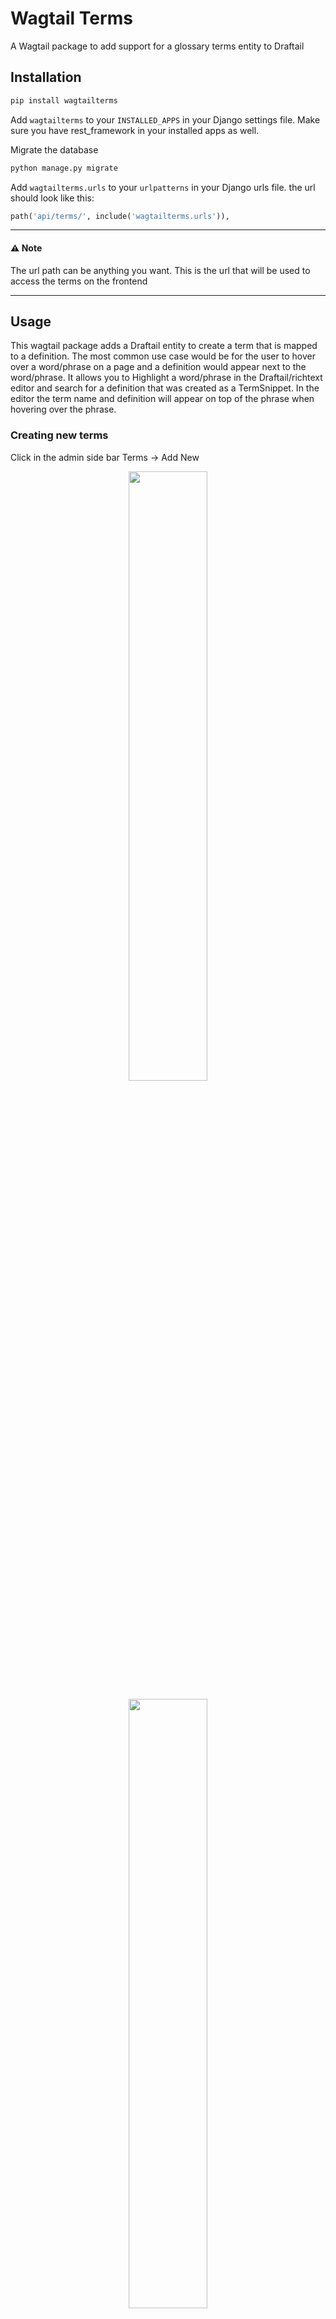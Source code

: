 # Wagtail Terms
A Wagtail package to add support for a glossary terms entity to Draftail

## Installation
```bash
pip install wagtailterms
```
Add `wagtailterms` to your `INSTALLED_APPS` in your Django settings file.
Make sure you have rest_framework in your installed apps as well.

Migrate the database
```bash
python manage.py migrate
```


Add `wagtailterms.urls` to your `urlpatterns` in your Django urls file.
the url should look like this:
```python
path('api/terms/', include('wagtailterms.urls')),
```

---
#### ⚠️ Note

The url path can be anything you want. This is the url that will be used to access the terms on the frontend

---

## Usage
This wagtail package adds a Draftail entity to create a term that is mapped to a definition. The most common use case would be for the user to hover over a word/phrase on a page and a definition would appear next to the word/phrase.
It allows you to Highlight a word/phrase in the Draftail/richtext editor and search for a definition that was created as a TermSnippet. In the editor the term name and definition will appear on top of the phrase when hovering over the phrase.

### Creating new terms
Click in the admin side bar Terms -> Add New
<p align="center" width="100%">
<img width="50%" src="./example/images/create_term_1.png">
</p>
<p align="center" width="100%">
<img width="50%" src="./example/images/create_term_2.png">
</p>
In the editor it will show like

<p align="center" width="100%">
<img width="50%" src="./example/images/basic_term_editor_1.png">
</p>

<p align="center" width="100%">
<img width="50%" src="./example/images/basic_term_editor_2.png">
</p>

### Use term entity in editor

<p align="center" width="100%">
<img width="50%" src="./example/images/add_term_1.png">
</p>

Search for term


<p align="center" width="100%">
<img width="50%" src="./example/images/add_term_2.png">
</p>
<p align="center" width="100%">
<img width="50%" src="./example/images/search_term.png">
</p>

Select term

<p align="center" width="100%">
<img width="50%" src="./example/images/add_term_3.png">
</p>

Entity displayed in editor

<p align="center" width="100%">
<img width="50%" src="./example/images/add_term_4.png">
</p>

### Display in template
To display the terms on the frontend the term shows up as a `<span>` element 
tag with a green underline and green text. In a future update this will be customizable. 
The element has a data-term  attribute that contains the term id. It is up to the developer to fetch
the term and definition to display it. To get the term by id fetch the term by id using the term API.

Rendered HTML of the term in the frontend:
```html
<span style="text-decoration-line: underline; text-decoration-color: green;text-decoration-thickness: 3px;color:green;" data-term="1">term 1</span>
```

The most basic implementation: ([See full example](./example/home/templates/home/basic_page.html))
```javascript
function showterm(e){
    const termid = e.target.dataset.term
    fetch(`/api/terms/${termid}/`)
        .then(response=> response.json())
        .then(data => {
            alert(`term = ${data.term} \ndefinition = ${data.definition}`)
        })
}

for(const term of document.querySelectorAll('[data-term]')){
    term.onmouseover=showterm;
}
```
The page would look like this:

<p align="center" width="100%">
<img width="50%" src="./example/images/view_basic_1.png">
</p>

On hover
<p align="center" width="100%">
<img width="50%" src="./example/images/view_basic_2.png">
</p>

A more advanced way would be to use a library like [tippy.js](https://atomiks.github.io/tippyjs/) to 
create a tooltip that appears when hovering over the term. ([See full example](./example/home/templates/home/advanced_page.html))
```javascript
function add_tooltips(){
    const tips = tippy('[data-term]', {
        content: 'Loading...',
        allowHTML:true,
        interactive:true,
        theme:'light',
        animation: 'scale-subtle',
        onCreate(instance) {
            // Setup our own custom state properties
            // set if was loaded
            instance._fetchInitualized = false;
            instance._error = null;
        },
        onShow(instance) {
            if (instance._fetchInitualized || instance._error) {
                return;
            }

            instance._fetchInitualized = true;
            fetch(`/api/terms/${instance.reference.dataset.term}/`)
                .then(response => response.json())
                .then(data => {
                    if (data.term){
                        instance.setContent(`<h4>${data.term}</h4><p>${data.definition}</p>`);
                    }else{
                        instance.setContent("<p style='color: red'>Could not find definition</p>");
                    }
                })
                .catch(error => {
                    instance._error = error;
                    instance.setContent(`Request failed. ${error}`);
                });
        },
    });
}
add_tooltips();
```
The page would look like this:
<p align="center" width="100%">
<img width="50%" src="./example/images/view_advanced_1.png">
</p>

On hover
<p align="center" width="100%">
<img width="50%" src="./example/images/view_advanced_2.png">
</p>


## REST API
`/api/terms/` will return:

    [
      {
          "term": "term 1",
          "definition": "<p data-block-key=\"51h82\">this is term 1</p>",
          "id": 1
      },
        {
          "term": "example 2",
          "definition": "<p data-block-key=\"83b17\">this is another example</p>",
          "id": 2
      }
    ]

/api/terms/1/ will return:

    {
        "term": "term 1",
        "definition": "<p data-block-key=\"51h82\">this is term 1</p>",
        "id": 1
    }



## To Do
- Allow icon to be customized
- Allow frontend styles to be changed
- Allow menu position to be changed
- Include a default javascript implementation for frontend
- Support dark mode
- Fix choose term search form wider than modal